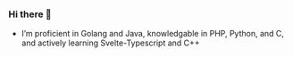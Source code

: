 <h3> Hi there 👋 </h3>

* I’m proficient in Golang and Java, knowledgable in PHP, Python, and C, and actively learning Svelte-Typescript and C++


